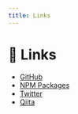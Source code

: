 ```yaml
---
title: Links
---
```


# 🔗 Links
- [GitHub](https://github.com/canoypa)
- [NPM Packages](https://www.npmjs.com/~cano)
- [Twitter](https://twitter.com/canoypa)
- [Qiita](https://qiita.com/canoypa)
